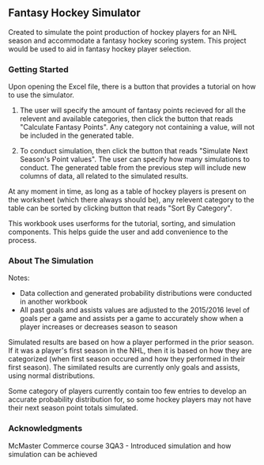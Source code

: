 
## Fantasy Hockey Simulator
Created to simulate the point production of hockey players for an NHL season and accommodate a fantasy hockey scoring system. This project would be used to aid in fantasy hockey player selection.

### Getting Started
Upon opening the Excel file, there is a button that provides a tutorial on how to use the simulator.

1) The user will specify the amount of fantasy points recieved for all the relevent and available categories, then click the button that reads "Calculate Fantasy Points". Any category not containing a value, will not be included in the generated table.

2) To conduct simulation, then click the button that reads "Simulate Next Season's Point values". The user can specify how many simulations to conduct. The generated table from the previous step will include new columns of data, all related to the simulated results.

At any moment in time, as long as a table of hockey players is present on the worksheet (which there always should be), any relevent category to the table can be sorted by clicking button that reads "Sort By Category".

This workbook uses userforms for the tutorial, sorting, and simulation components. This helps guide the user and add convenience to the process.

### About The Simulation
Notes: 
- Data collection and generated probability distributions were conducted in another workbook 
- All past goals and assists values are adjusted to the 2015/2016 level of goals per a game and assists per a game to accurately show when a player increases or decreases season to season 

Simulated results are based on how a player performed in the prior season. If it was a player's first season in the NHL, then it is based on how they are categorized (when first season occured and how they performed in their first season). The similated results are currently only goals and assists, using normal distributions.

Some category of players currently contain too few entries to develop an accurate probability distribution for, so some hockey players may not have their next season point totals simulated.

### Acknowledgments
McMaster Commerce course 3QA3 - Introduced simulation and how simulation can be achieved
